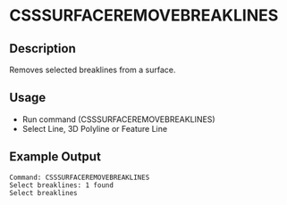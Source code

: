 # CSSSURFACEREMOVEBREAKLINES

## Description

Removes selected breaklines from a surface.

## Usage

* Run command (CSSSURFACEREMOVEBREAKLINES)
* Select Line, 3D Polyline or Feature Line

## Example Output

```
Command: CSSSURFACEREMOVEBREAKLINES
Select breaklines: 1 found
Select breaklines
```
